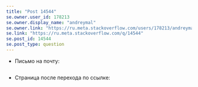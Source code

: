 ```yaml
---
title: "Post 14544"
se.owner.user_id: 178213
se.owner.display_name: "andreymal"
se.owner.link: "https://ru.meta.stackoverflow.com/users/178213/andreymal"
se.link: "https://ru.meta.stackoverflow.com/q/14544"
se.post_id: 14544
se.post_type: question
---
```

<ul>
<li><p>Письмо на почту:</p>
<blockquote>
<p><img src="https://i.sstatic.net/9QJs2XAK.png" alt="" /></p>
</blockquote>
</li>
<li><p>Страница после перехода по ссылке:</p>
<blockquote>
<p><img src="https://i.sstatic.net/vJ2FFso7.png" alt="" /></p>
</blockquote>
</li>
</ul>
